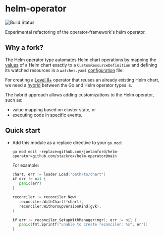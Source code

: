 # helm-operator

![Build Status](https://github.com/stackrox/helm-operator/workflows/CI/badge.svg?branch=main)

Experimental refactoring of the operator-framework's helm operator.

## Why a fork?

The Helm operator type automates Helm chart operations
by mapping the [values](https://helm.sh/docs/chart_template_guide/values_files/) of a Helm chart exactly to a 
`CustomResourceDefinition` and defining its watched resources in a `watches.yaml` 
[configuration](https://sdk.operatorframework.io/docs/building-operators/helm/tutorial/#watch-the-nginx-cr) file.

For creating a [Level II+](https://sdk.operatorframework.io/docs/advanced-topics/operator-capabilities/operator-capabilities/) operator 
that reuses an already existing Helm chart, we need a [hybrid](https://github.com/operator-framework/operator-sdk/issues/670)
between the Go and Helm operator types is.

The hybrid approach allows adding customizations to the Helm operator, such as:
- value mapping based on cluster state, or 
- executing code in specific events.

## Quick start

- Add this module as a replace directive to your `go.mod`:

  ```
  go mod edit -replace=github.com/joelanford/helm-operator=github.com/stackrox/helm-operator@main
  ```

  For example:

  ```go
  chart, err := loader.Load("path/to/chart")
  if err != nil {
     panic(err)
  }

  reconciler := reconciler.New(
     reconciler.WithChart(*chart),
     reconciler.WithGroupVersionKind(gvk),
  )

  if err := reconciler.SetupWithManager(mgr); err != nil {
     panic(fmt.Sprintf("unable to create reconciler: %s", err))
  }
  ```

